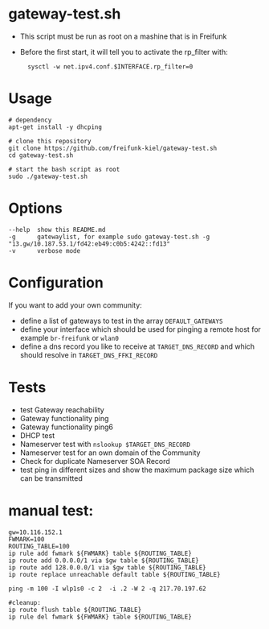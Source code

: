 gateway-test.sh
===============

* This script must be run as root on a mashine that is in Freifunk 
* Before the first start, it will tell you to activate the rp_filter with:

        sysctl -w net.ipv4.conf.$INTERFACE.rp_filter=0

# Usage

    # dependency
    apt-get install -y dhcping
    
    # clone this repository
    git clone https://github.com/freifunk-kiel/gateway-test.sh
    cd gateway-test.sh
    
    # start the bash script as root
    sudo ./gateway-test.sh

# Options

    --help  show this README.md
    -g      gatewaylist, for example sudo gateway-test.sh -g "13.gw/10.187.53.1/fd42:eb49:c0b5:4242::fd13"
    -v      verbose mode

# Configuration

If you want to add your own community:

* define a list of gateways to test in the array `DEFAULT_GATEWAYS`
* define your interface which should be used for pinging a remote host for example `br-freifunk` or `wlan0`
* define a dns record you like to receive at `TARGET_DNS_RECORD` and which should resolve in `TARGET_DNS_FFKI_RECORD`

# Tests
    
* test Gateway reachability
* Gateway functionality ping
* Gateway functionality ping6
* DHCP test
* Nameserver test with `nslookup $TARGET_DNS_RECORD`
* Nameserver test for an own domain of the Community
* Check for duplicate Nameserver SOA Record
* test ping in different sizes and show the maximum package size which can be transmitted

# manual test:

    gw=10.116.152.1
    FWMARK=100
    ROUTING_TABLE=100
    ip rule add fwmark ${FWMARK} table ${ROUTING_TABLE}
    ip route add 0.0.0.0/1 via $gw table ${ROUTING_TABLE}
    ip route add 128.0.0.0/1 via $gw table ${ROUTING_TABLE}
    ip route replace unreachable default table ${ROUTING_TABLE}

    ping -m 100 -I wlp1s0 -c 2  -i .2 -W 2 -q 217.70.197.62
    
    #cleanup:
    ip route flush table ${ROUTING_TABLE}
    ip rule del fwmark ${FWMARK} table ${ROUTING_TABLE}
    
